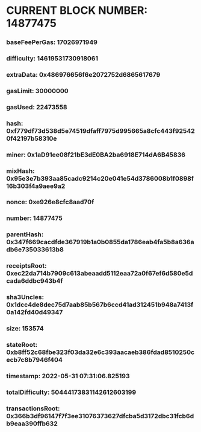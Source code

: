 # CURRENT BLOCK NUMBER: 14877475

### baseFeePerGas: 17026971949
### difficulty: 14619531730918061
### extraData: 0x486976656f6e2072752d6865617679
### gasLimit: 30000000
### gasUsed: 22473558
### hash: 0xf779df73d538d5e74519dfaff7975d995665a8cfc443f925420f42197b58310e
### miner: 0x1aD91ee08f21bE3dE0BA2ba6918E714dA6B45836
### mixHash: 0x95e3e7b393aa85cadc9214c20e041e54d3786008b1f0898f16b303f4a9aee9a2
### nonce: 0xe926e8cfc8aad70f
### number: 14877475
### parentHash: 0x347f669cacdfde367919b1a0b0855da1786eab4fa5b8a636adb6e735033613b8
### receiptsRoot: 0xec22da714b7909c613abeaadd5112eaa72a0f67ef6d580e5dcada6ddbc943b4f
### sha3Uncles: 0x1dcc4de8dec75d7aab85b567b6ccd41ad312451b948a7413f0a142fd40d49347
### size: 153574
### stateRoot: 0xb8ff52c68fbe323f03da32e6c393aacaeb386fdad8510250cecb7c8b7946f404
### timestamp: 2022-05-31 07:31:06.825193
### totalDifficulty: 50444173831142612603199
### transactionsRoot: 0x366b3df96147f7f3ee31076373627dfcba5d3172dbc31fcb6db9eaa390ffb632
